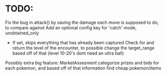 # TODO:

Fix the bug in attack() by saving the damage each move is supposed to do, to compare against
Add an optional config key for 'catch' mode, unobtained_only
- If set, skips everything that has already been captured
Check for and return the level of the encounter, to possible change the target_range based off of that (level 10-20's dont need an ultra ball)

Possibly extra big feature: MarketAssesment
categorize prizes and bids for each pokemon, and based off of that information find cheap pokemon/items